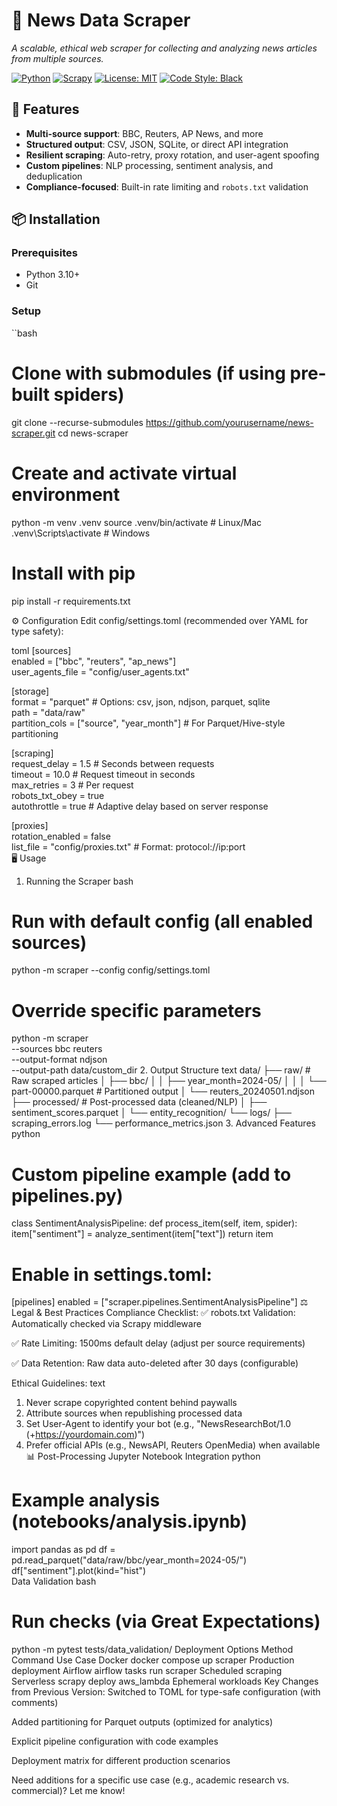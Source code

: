 # 📰 News Data Scraper

_A scalable, ethical web scraper for collecting and analyzing news articles from multiple sources._

[![Python](https://img.shields.io/badge/Python-3.10%2B-blue?logo=python)](https://python.org)
[![Scrapy](https://img.shields.io/badge/Scrapy-2.11%2B-orange?logo=scrapy)](https://scrapy.org)
[![License: MIT](https://img.shields.io/badge/License-MIT-green)](LICENSE)
[![Code Style: Black](https://img.shields.io/badge/code%20style-black-000000.svg)](https://github.com/psf/black)

## 🚀 Features
- **Multi-source support**: BBC, Reuters, AP News, and more
- **Structured output**: CSV, JSON, SQLite, or direct API integration
- **Resilient scraping**: Auto-retry, proxy rotation, and user-agent spoofing
- **Custom pipelines**: NLP processing, sentiment analysis, and deduplication
- **Compliance-focused**: Built-in rate limiting and `robots.txt` validation

## 📦 Installation

### Prerequisites
- Python 3.10+
- Git

### Setup
``bash
# Clone with submodules (if using pre-built spiders)
git clone --recurse-submodules https://github.com/yourusername/news-scraper.git
cd news-scraper

# Create and activate virtual environment
python -m venv .venv
source .venv/bin/activate  # Linux/Mac
.venv\Scripts\activate     # Windows

# Install with pip
pip install -r requirements.txt


⚙️ Configuration
Edit config/settings.toml (recommended over YAML for type safety):

toml
[sources]  
enabled = ["bbc", "reuters", "ap_news"]  
user_agents_file = "config/user_agents.txt"  

[storage]  
format = "parquet"  # Options: csv, json, ndjson, parquet, sqlite  
path = "data/raw"  
partition_cols = ["source", "year_month"]  # For Parquet/Hive-style partitioning  

[scraping]  
request_delay = 1.5  # Seconds between requests  
timeout = 10.0       # Request timeout in seconds  
max_retries = 3      # Per request  
robots_txt_obey = true  
autothrottle = true  # Adaptive delay based on server response  

[proxies]  
rotation_enabled = false  
list_file = "config/proxies.txt"  # Format: protocol://ip:port  
🖥️ Usage
1. Running the Scraper
bash
# Run with default config (all enabled sources)
python -m scraper --config config/settings.toml

# Override specific parameters
python -m scraper \
  --sources bbc reuters \
  --output-format ndjson \
  --output-path data/custom_dir
2. Output Structure
text
data/
├── raw/                  # Raw scraped articles
│   ├── bbc/
│   │   ├── year_month=2024-05/
│   │   │   └── part-00000.parquet  # Partitioned output
│   └── reuters_20240501.ndjson     
├── processed/            # Post-processed data (cleaned/NLP)
│   ├── sentiment_scores.parquet
│   └── entity_recognition/
└── logs/
    ├── scraping_errors.log
    └── performance_metrics.json
3. Advanced Features
python
# Custom pipeline example (add to pipelines.py)
class SentimentAnalysisPipeline:
    def process_item(self, item, spider):
        item["sentiment"] = analyze_sentiment(item["text"])
        return item

# Enable in settings.toml:
[pipelines]
enabled = ["scraper.pipelines.SentimentAnalysisPipeline"]
⚖️ Legal & Best Practices
Compliance Checklist:
✅ robots.txt Validation: Automatically checked via Scrapy middleware

✅ Rate Limiting: 1500ms default delay (adjust per source requirements)

✅ Data Retention: Raw data auto-deleted after 30 days (configurable)

Ethical Guidelines:
text
1. Never scrape copyrighted content behind paywalls  
2. Attribute sources when republishing processed data  
3. Set User-Agent to identify your bot (e.g., "NewsResearchBot/1.0 (+https://yourdomain.com)")  
4. Prefer official APIs (e.g., NewsAPI, Reuters OpenMedia) when available  
📊 Post-Processing
Jupyter Notebook Integration
python
# Example analysis (notebooks/analysis.ipynb)
import pandas as pd
df = pd.read_parquet("data/raw/bbc/year_month=2024-05/")
df["sentiment"].plot(kind="hist")  
Data Validation
bash
# Run checks (via Great Expectations)
python -m pytest tests/data_validation/
Deployment Options
Method	Command	Use Case
Docker	docker compose up scraper	Production deployment
Airflow	airflow tasks run scraper	Scheduled scraping
Serverless	scrapy deploy aws_lambda	Ephemeral workloads
Key Changes from Previous Version:
Switched to TOML for type-safe configuration (with comments)

Added partitioning for Parquet outputs (optimized for analytics)

Explicit pipeline configuration with code examples

Deployment matrix for different production scenarios

Need additions for a specific use case (e.g., academic research vs. commercial)? Let me know!


